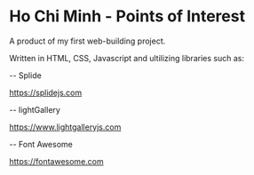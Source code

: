 # Ho Chi Minh - Points of Interest
 A product of my first web-building project. 
 
 Written in HTML, CSS, Javascript and ultilizing libraries such as:
 
 -- Splide
 
 https://splidejs.com

 -- lightGallery

https://www.lightgalleryjs.com

 -- Font Awesome
 
 https://fontawesome.com
